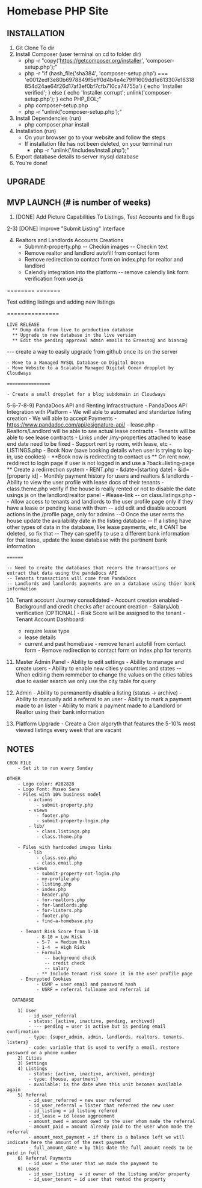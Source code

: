 # Homebase PHP Site

## INSTALLATION
 1) Git Clone To dir
 2) Install Composer (user terminal on cd to folder dir)
    - php -r "copy('https://getcomposer.org/installer', 'composer-setup.php');"
    - php -r "if (hash_file('sha384', 'composer-setup.php') === 'e0012edf3e80b6978849f5eff0d4b4e4c79ff1609dd1e613307e16318854d24ae64f26d17af3ef0bf7cfb710ca74755a') { echo 'Installer verified'; } else { echo 'Installer corrupt'; unlink('composer-setup.php'); } echo PHP_EOL;"
    - php composer-setup.php
    - php -r "unlink('composer-setup.php');"
 3) Install Dependencies (run)
    - php composer.phar install
 4) Installation (run)
    - On your browser go to your website and follow the steps
    - If installation file has not been deleted, on your terminal run
        - php -r "unlink('/includes/install.php');"
 5) Export database details to server mysql database
 6) You're done!

## UPGRADE

## MVP LAUNCH (# is number of weeks)

 1) [DONE] Add Picture Capabilities To Listings, Test Accounts and fix Bugs
    
 2-3) [DONE] Improve "Submit Listing" Interface

 4) Realtors and Landlords Accounts Creations
    - Submmit-property.php
      -- Checkin images
      -- Checkin text
    - Remove realtor and landlord autofill from contact form
    - Remove redirection to contact form on index.php for realtor and landlord
    - Calendly integration into the platform
      -- remove calendly link form verification from user.js

   ======== =======

   Test editing listings and adding new listings

   ===============
   
    LIVE RELEASE
      ** Dump data from live to production database
      ** Upgrade to new database in the live version
      ** Edit the pending approval admin emails to Ernesto@ and bianca@

   --- create a way to easily upgrade from github once its on the server

    - Move to a Managed MYSQL Database on Digital Ocean
    - Move Website to a Scalable Managed Digital Ocean dropplet by Cloudways

    ================
    
    - Create a small dropplet for a blog subdomain in Cloudways


 5-6-7-8-9) PandaDocs API and Renting Infracstructure
    - PandaDocs API Integration with Platform
      - We will able to automated and standarize listing creation
      - We will able to accept Payments
      - https://www.pandadoc.com/api/esignature-api/
    - lease.php
      - Realtors/Landlord will be able to see actual lease contracts
      - Tenants will be able to see lease contracts
      - Links under /my-properties attached to lease end date need to be fixed
      - Support rent by room, with lease, etc
    - LISTINGS.php
      - Book Now (save booking details when user is trying to log-in, use cookies)
      - **Book now is redirecting to contact us
      ** On rent now, reddirect to login page if user is not logged in and use a ?back=listing-page
      ** Create a redirrection system
    - RENT.php
      - &date=[starting date]
      - &id=[property id]
    - Monthly payment history for users and realtors & landlords
    - Ability to view the user profile with lease docs of their tenants
    - class.theme.php verify if the house is really rented or not to disable the date usings js on the landlord/realtor panel
    - #lease-link -- on class.listings.php
    -- Allow access to tenants and landlords to the user profile page only if they have a lease or pending lease with them
    -- add edit and disable account actions in the /profile page, only for admins
    --0 Once the user rents the house update the availability date in the listing database
    -- If a listing have other types of data in the database, like lease payments, etc, it CANT be deleted, so fix that
    -- They can spefify to use a different bank information for that lease, update the lease database with the pertinent bank information

    ======

    -- Need to create the databases that recors the transactions or extract that data using the pandaDocs API
    -- Tenants transactions will come from PandaDocs
    -- Landlords and landlords payments are on a database using thier bank information
    
 10) Tenant account Journey consolidated
    - Account creation enabled
    - Background and credit checks after account creation
    - Salary/Job verification (OPTIONAL)
    - Risk Score will be assigned to the tenant
    - Tenant Account Dashboard
      - require lease type
      - lease details
      - current and past homebase
    - remove tenant autofill from contact form
    - Remove redirection to contact form on index.php for tenants

 11) Master Admin Panel
    - Ability to edit settings
    - Ability to manage and create users
    - Ability to enable new cities y countries and states
    -- When editiing them remmeber to change the values on the cities tables due to easier search we only use the city table for query
    
 12) Admin
    - Ability to permanently disable a listing (status -> archive)
    - Ability to manually add a referral to an user
    - Ability to mark a payment made to an lister
    - Ability to mark a payment made to a Landlord or Realtor using their bank information

 12) Platform Upgrade
    - Create a Cron algoryth that features the 5-10% most viewed listings every week that are vacant

## NOTES
    CRON FILE
        - Set it to run every Sunday

    OTHER
        - Logo color: #282828
        - Logo Font: Museo Sans
        - Files with 10% business model
            - actions
               - submit-property.php
            - views
               - footer.php
               - submit-property-login.php
            - lib/
               - class.listings.php
               - class.theme.php

        - Files with hardcoded images links
            - lib
               - class.seo.php
               - class.email.php
            - views
               - submit-property-not-login.php
               - my-profile.php
               - listing.php
               - index.php
               - header.php
               - for-realtors.php
               - for-landlords.php
               - for-listers.php
               - footer.php
               - find-a-homebase.php

         - Tenant Risk Score from 1-10
               - 8-10 = Low Risk
               - 5-7  = Medium Risk
               - 1-4  = High Risk
               - Formula
                  -- background check
                  -- credit check
                  -- salary
               - ** Include tenant risk score it in the user profile page
         - Encrypted Cookies
               - USMP = user email and password hash
               - USRF = referral fullname and referral id

      DATABASE

        1) User
            - id_user_referral
            - status: {active, inactive, pending, archived}
            - --- pending = user is active but is pending email confirmation
            - type: {super_admin, admin, landlords, realtors, tenants, listers}
            - code: variable that is used to verify a email, restore password or a phone number
        2) Cities
        3) Settings
        4) Listings
            - status: {active, inactive, archived, pending}
            - type: {house, apartment}
            - available: is the date when this unit becomes available again
        5) Referral
            - id_user_referred = new user referred
            - id_user_referral = lister that referred the new user
            - id_listing = id listing refered
            - id_lease = id lease aggreement
            - amount_owed = amount owed to the user whom made the referral
            - amount_paid = amount already paid to the user whom made the referral
            - amount_next_payment = if there is a balance left we will indicate here the amount of the next payment
            - full_amount_date = by this date the full amount needs to be paid in full
        6) Referral Payments
            - id_user = the user that we made the payment to
        6) Lease
            - id_user_listing  = id owner of the listing and/or property
            - id_user_tenant = id user that rented the property

